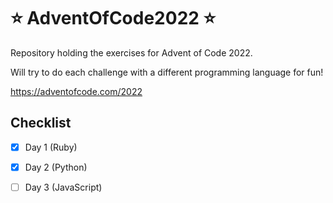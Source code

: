 # ⭐ AdventOfCode2022 ⭐

Repository holding the exercises for Advent of Code 2022.

Will try to do each challenge with a different programming language for fun!

https://adventofcode.com/2022

## Checklist

- [x] Day 1 (Ruby)
- [x] Day 2 (Python)
- [ ] Day 3 (JavaScript)

